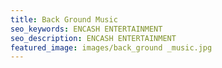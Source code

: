 ```yaml
---
title: Back Ground Music
seo_keywords: ENCASH ENTERTAINMENT
seo_description: ENCASH ENTERTAINMENT
featured_image: images/back_ground _music.jpg
---
```

